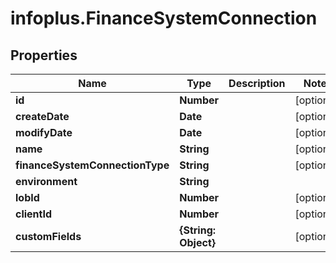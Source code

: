 # infoplus.FinanceSystemConnection

## Properties
Name | Type | Description | Notes
------------ | ------------- | ------------- | -------------
**id** | **Number** |  | [optional] 
**createDate** | **Date** |  | [optional] 
**modifyDate** | **Date** |  | [optional] 
**name** | **String** |  | [optional] 
**financeSystemConnectionType** | **String** |  | [optional] 
**environment** | **String** |  | 
**lobId** | **Number** |  | [optional] 
**clientId** | **Number** |  | [optional] 
**customFields** | **{String: Object}** |  | [optional] 


